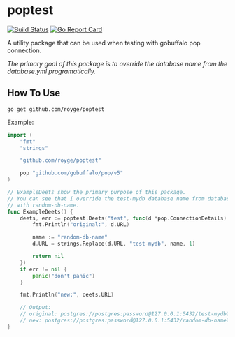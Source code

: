 # poptest

[![Build Status](https://travis-ci.org/royge/poptest.svg?branch=master)](https://travis-ci.org/royge/poptest)
[![Go Report Card](https://goreportcard.com/badge/github.com/royge/poptest)](https://goreportcard.com/report/github.com/royge/poptest)

A utility package that can be used when testing with gobuffalo pop connection.

_The primary goal of this package is to override the database name from the
database.yml programatically._

## How To Use

```
go get github.com/royge/poptest
```

Example:

```go
import (
	"fmt"
	"strings"

	"github.com/royge/poptest"

	pop "github.com/gobuffalo/pop/v5"
)

// ExampleDeets show the primary purpose of this package.
// You can see that I override the test-mydb database name from database.yml
// with random-db-name.
func ExampleDeets() {
	deets, err := poptest.Deets("test", func(d *pop.ConnectionDetails) error {
		fmt.Println("original:", d.URL)

		name := "random-db-name"
		d.URL = strings.Replace(d.URL, "test-mydb", name, 1)

		return nil
	})
	if err != nil {
		panic("don't panic")
	}

	fmt.Println("new:", deets.URL)

	// Output:
	// original: postgres://postgres:password@127.0.0.1:5432/test-mydb?sslmode=disable
	// new: postgres://postgres:password@127.0.0.1:5432/random-db-name?sslmode=disable
}
```
